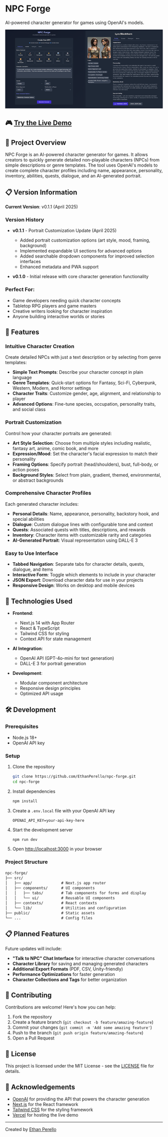 # NPC Forge

AI-powered character generator for games using OpenAI's models.

![NPC Forge Preview](images/npc-forge.png)

## 🎮 [Try the Live Demo](https://npc-forge.vercel.app)

## 🎯 Project Overview

NPC Forge is an AI-powered character generator for games. It allows creators to quickly generate detailed non-playable characters (NPCs) from simple descriptions or genre templates. The tool uses OpenAI's models to create complete character profiles including name, appearance, personality, inventory, abilities, quests, dialogue, and an AI-generated portrait.

## 📋 Version Information

**Current Version**: v0.1.1 (April 2025)

### Version History
- **v0.1.1** - Portrait Customization Update (April 2025)
  - Added portrait customization options (art style, mood, framing, background)
  - Implemented expandable UI sections for advanced options
  - Added searchable dropdown components for improved selection interfaces
  - Enhanced metadata and PWA support

- **v0.1.0** - Initial release with core character generation functionality

### Perfect For:
- Game developers needing quick character concepts
- Tabletop RPG players and game masters
- Creative writers looking for character inspiration
- Anyone building interactive worlds or stories

## 🚀 Features

### Intuitive Character Creation
Create detailed NPCs with just a text description or by selecting from genre templates:

- **Simple Text Prompts**: Describe your character concept in plain language
- **Genre Templates**: Quick-start options for Fantasy, Sci-Fi, Cyberpunk, Western, Modern, and Horror settings
- **Character Traits**: Customize gender, age, alignment, and relationship to player
- **Advanced Options**: Fine-tune species, occupation, personality traits, and social class

### Portrait Customization
Control how your character portraits are generated:

- **Art Style Selection**: Choose from multiple styles including realistic, fantasy art, anime, comic book, and more
- **Expression/Mood**: Set the character's facial expression to match their personality
- **Framing Options**: Specify portrait (head/shoulders), bust, full-body, or action poses
- **Background Styles**: Select from plain, gradient, themed, environmental, or abstract backgrounds

### Comprehensive Character Profiles
Each generated character includes:

- **Personal Details**: Name, appearance, personality, backstory hook, and special abilities
- **Dialogue**: Custom dialogue lines with configurable tone and context
- **Quests**: Associated quests with titles, descriptions, and rewards
- **Inventory**: Character items with customizable rarity and categories
- **AI-Generated Portrait**: Visual representation using DALL-E 3

### Easy to Use Interface
- **Tabbed Navigation**: Separate tabs for character details, quests, dialogue, and items
- **Interactive Form**: Toggle which elements to include in your character
- **JSON Export**: Download character data for use in your projects
- **Responsive Design**: Works on desktop and mobile devices

## 🔧 Technologies Used

- **Frontend**: 
  - Next.js 14 with App Router
  - React & TypeScript
  - Tailwind CSS for styling
  - Context API for state management

- **AI Integration**:
  - OpenAI API (GPT-4o-mini for text generation)
  - DALL-E 3 for portrait generation

- **Development**:
  - Modular component architecture
  - Responsive design principles
  - Optimized API usage

## 🛠️ Development

### Prerequisites
- Node.js 18+
- OpenAI API key

### Setup
1. Clone the repository
   ```bash
   git clone https://github.com/EthanPerello/npc-forge.git
   cd npc-forge
   ```

2. Install dependencies
   ```bash
   npm install
   ```

3. Create a `.env.local` file with your OpenAI API key
   ```
   OPENAI_API_KEY=your-api-key-here
   ```

4. Start the development server
   ```bash
   npm run dev
   ```

5. Open [http://localhost:3000](http://localhost:3000) in your browser

### Project Structure
```
npc-forge/
├── src/
│   ├── app/             # Next.js app router
│   ├── components/      # UI components
│   │   ├── tabs/        # Tab components for forms and display
│   │   └── ui/          # Reusable UI components
│   ├── contexts/        # React contexts
│   └── lib/             # Utilities and configuration
├── public/              # Static assets
└── ...                  # Config files
```

## 📋 Planned Features

Future updates will include:

- **"Talk to NPC" Chat Interface** for interactive character conversations
- **Character Library** for saving and managing generated characters
- **Additional Export Formats** (PDF, CSV, Unity-friendly)
- **Performance Optimizations** for faster generation
- **Character Collections and Tags** for better organization

## 🤝 Contributing

Contributions are welcome! Here's how you can help:

1. Fork the repository
2. Create a feature branch (`git checkout -b feature/amazing-feature`)
3. Commit your changes (`git commit -m 'Add some amazing feature'`)
4. Push to the branch (`git push origin feature/amazing-feature`)
5. Open a Pull Request

## 📄 License

This project is licensed under the MIT License - see the [LICENSE](LICENSE) file for details.

## 🙏 Acknowledgements

- [OpenAI](https://openai.com) for providing the API that powers the character generation
- [Next.js](https://nextjs.org) for the React framework
- [Tailwind CSS](https://tailwindcss.com) for the styling framework
- [Vercel](https://vercel.com) for hosting the live demo

---

Created by [Ethan Perello](https://github.com/EthanPerello)